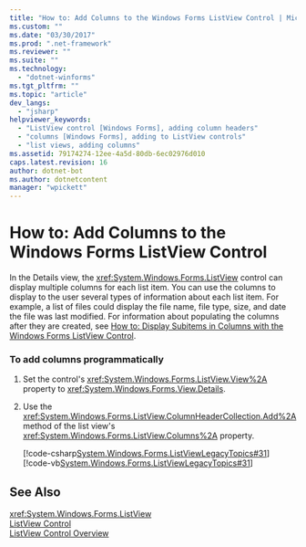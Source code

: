 ```yaml
---
title: "How to: Add Columns to the Windows Forms ListView Control | Microsoft Docs"
ms.custom: ""
ms.date: "03/30/2017"
ms.prod: ".net-framework"
ms.reviewer: ""
ms.suite: ""
ms.technology: 
  - "dotnet-winforms"
ms.tgt_pltfrm: ""
ms.topic: "article"
dev_langs: 
  - "jsharp"
helpviewer_keywords: 
  - "ListView control [Windows Forms], adding column headers"
  - "columns [Windows Forms], adding to ListView controls"
  - "list views, adding columns"
ms.assetid: 79174274-12ee-4a5d-80db-6ec02976d010
caps.latest.revision: 16
author: dotnet-bot
ms.author: dotnetcontent
manager: "wpickett"
---
```

# How to: Add Columns to the Windows Forms ListView Control
In the Details view, the <xref:System.Windows.Forms.ListView> control can display multiple columns for each list item. You can use the columns to display to the user several types of information about each list item. For example, a list of files could display the file name, file type, size, and date the file was last modified. For information about populating the columns after they are created, see [How to: Display Subitems in Columns with the Windows Forms ListView Control](../../../../docs/framework/winforms/controls/how-to-display-subitems-in-columns-with-the-windows-forms-listview-control.md).  
  
### To add columns programmatically  
  
1.  Set the control's <xref:System.Windows.Forms.ListView.View%2A> property to <xref:System.Windows.Forms.View.Details>.  
  
2.  Use the <xref:System.Windows.Forms.ListView.ColumnHeaderCollection.Add%2A> method of the list view's <xref:System.Windows.Forms.ListView.Columns%2A> property.  
  
     [!code-csharp[System.Windows.Forms.ListViewLegacyTopics#31](../../../../samples/snippets/csharp/VS_Snippets_Winforms/System.Windows.Forms.ListViewLegacyTopics/CS/Class1.cs#31)]
     [!code-vb[System.Windows.Forms.ListViewLegacyTopics#31](../../../../samples/snippets/visualbasic/VS_Snippets_Winforms/System.Windows.Forms.ListViewLegacyTopics/VB/Class1.vb#31)]  
  
## See Also  
 <xref:System.Windows.Forms.ListView>   
 [ListView Control](../../../../docs/framework/winforms/controls/listview-control-windows-forms.md)   
 [ListView Control Overview](../../../../docs/framework/winforms/controls/listview-control-overview-windows-forms.md)